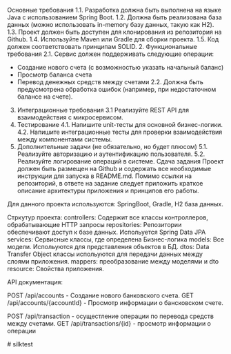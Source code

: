 Основные требования
1.1. Разработка должна быть выполнена на языке Java с использованием Spring Boot.
1.2. Должна быть реализована база данных (можно использовать in-memory базу
данных, такую как H2).
1.3. Проект должен быть доступен для клонирования из репозитория на Github.
1.4. Используйте Maven или Gradle для сборки проекта.
1.5. Код должен соответствовать принципам SOLID.
2. Функциональные требования
   2.1. Сервис должен поддерживать следующие операции:
- Создание нового счета (с возможностью указать начальный баланс)
- Просмотр баланса счета
- Перевод денежных средств между счетами
  2.2. Должна быть предусмотрена обработка ошибок (например, при недостаточном
  балансе на счете).
3. Интеграционные требования
   3.1 Реализуйте REST API для взаимодействия с микросервисом.
4. Тестирование
   4.1. Напишите unit-тесты для основной бизнес-логики.
   4.2. Напишите интеграционные тесты для проверки взаимодействия между
   компонентами системы.
5. Дополнительные задачи (не обязательно, но будет плюсом)
   5.1. Реализуйте авторизацию и аутентификацию пользователя.
   5.2. Реализуйте логирование операций в системе.
   Сдача задания Проект должен быть размещен на Github и содержать все
   необходимые инструкции для запуска в README.md. Помимо ссылки на репозиторий,
   в ответе на задание следует приложить краткое описание архитектуры приложения и
   принципов его работы.

Для данного проекта используются: SpringBoot, Gradle, H2 база данных.

Стркутур проекта:
controllers: Содержит все классы контроллеров, обрабатывающие HTTP запросы
repositories: Репозитории обеспечивают доступ к базе данных. Испольуется Spring Data JPA
services: Сервисные классы, где определена Бизнес-логика
models: Все модели. Испольуются для представления объектов в БД.
dtos: Data Transfer Object классы испольуются для передачи данных между слоями приложения.
mappers: преобразование между моделями и dto
resource: Свойства приложения.

API документация:

POST /api/accounts - Создание нового банковского счета.
GET /api/accounts/{accountId} - Просмотр информации о бансковском счете.

POST /api/transaction - осущестление операции по перевода средств между счетами.
GET /api/transactions/{id} - просмотр информации о операции

#   s i l k t e s t  
 